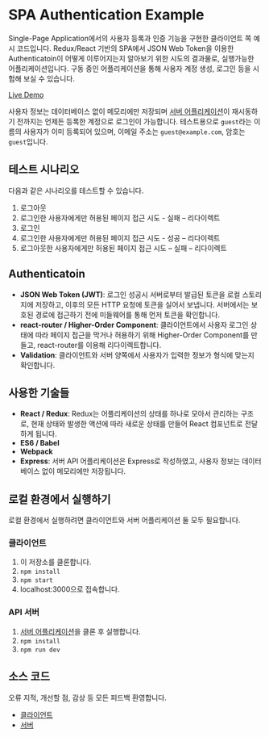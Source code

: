 # SPA Authentication Example

Single-Page Application에서의 사용자 등록과 인증 기능을 구현한 클라이언트 쪽 예시 코드입니다. Redux/React 기반의 SPA에서 JSON Web Token을 이용한 Authenticatoin이 어떻게 이루어지는지 알아보기 위한 시도의 결과물로, 실행가능한 어플리케이션입니다. 구동 중인 어플리케이션을 통해 사용자 계정 생성, 로그인 등을 시험해 보실 수 있습니다.

[Live Demo](https://auth-example-client.herokuapp.com)

사용자 정보는 데이터베이스 없이 메모리에만 저장되며 [서버 어플리케이션](https://github.com/kimdhoe/api-example-api)이 재시동하기 전까지는 언제든 등록한 계정으로 로그인이 가능합니다. 테스트용으로 `guest`라는 이름의 사용자가 이미 등록되어 있으며, 이메일 주소는 `guest@example.com`, 암호는 `guest`입니다.

## 테스트 시나리오

다음과 같은 시나리오를 테스트할 수 있습니다.

  1. 로그아웃
  2. 로그인한 사용자에게만 허용된 페이지 접근 시도 - 실패 – 리다이렉트
  3. 로그인
  4. 로그인한 사용자에게만 허용된 페이지 접근 시도 - 성공 – 리다이렉트
  5. 로그아웃한 사용자에게만 허용된 페이지 접근 시도 – 실패 – 리다이렉트

## Authenticatoin

- __JSON Web Token (JWT)__: 로그인 성공시 서버로부터 발급된 토큰을 로컬 스토리지에 저장하고, 이후의 모든 HTTP 요청에 토큰을 실어서 보냅니다. 서버에서는 보호된 경로에 접근하기 전에 미들웨어를 통해 먼저 토큰을 확인합니다.
- __react-router / Higher-Order Component__: 클라이언트에서 사용자 로그인 상태에 따라 페이지 접근을 막거나 허용하기 위해 Higher-Order Component를 만들고, react-router를 이용해 리다이렉트합니다.
- __Validation__: 클라이언트와 서버 양쪽에서 사용자가 입력한 정보가 형식에 맞는지 확인합니다.

## 사용한 기술들

- __React / Redux__: Redux는 어플리케이션의 상태를 하나로 모아서 관리하는 구조로, 현재 상태와 발생한 액션에 따라 새로운 상태를 만들어 React 컴포넌트로 전달하게 됩니다.
- __ES6 / Babel__
- __Webpack__
- __Express__: 서버 API 어플리케이션은 Express로 작성하였고, 사용자 정보는 데이터베이스 없이 메모리에만 저장됩니다.

## 로컬 환경에서 실행하기

로컬 환경에서 실행하려면 클라이언트와 서버 어플리케이션 둘 모두 필요합니다.

### 클라이언트

1. 이 저장소를 클론합니다.
2. `npm install`
3. `npm start`
4. localhost:3000으로 접속합니다.

### API 서버

1. [서버 어플리케이션](https://github.com/kimdhoe/auth-example-api)을 클론 후 실행합니다.
2. `npm install`
3. `npm run dev`

## 소스 코드

오류 지적, 개선할 점, 감상 등 모든 피드백 환영합니다.

- [클라이언트](https://github.com/kimdhoe/auth-example-client)
- [서버](https://github.com/kimdhoe/auth-example-api)
